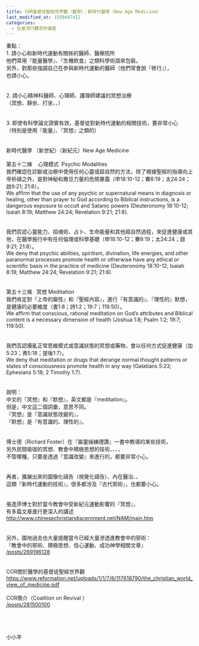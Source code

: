 ```yaml
---
title: COR基督徒聖經世界觀（醫學）：新時代醫學（New Age Medicine）
last_modified_at: 1559447412
categories:
  - 社會流行觀念的偏差
---
```


<div>重點：</div>

<div>1.<span style="white-space:pre"> </span>請小心和新時代運動有關係的醫師、醫療院所</div>

<div>他們常用『能量醫學』、『生機飲食』之類科學術語來包裝。</div>

<div>另外，對那些強調自己在參與新時代運動的醫師（他們常會說『修行』），</div>

<div>也請小心。</div>

<div>&nbsp;</div>

<div>&nbsp;</div>

<div>2.<span style="white-space:pre"> </span>請小心精神科醫師、心理師、護理師建議的冥想治療</div>

<div>（冥想、靜坐、打坐、、）</div>

<div>&nbsp;</div>

<div>&nbsp;</div>

<div>3.<span style="white-space:pre"> </span>即使有科學論文證實有效，基督徒對新時代運動的相關技術，要非常小心</div>

<div>（特別是使用『能量』、『冥想』之類的）</div>

<div>&nbsp;</div>

<div>&nbsp;</div>

<div>新時代醫學 （新世紀）（新紀元）New Age Medicine</div>

<div>&nbsp;</div>

<div>第五十二條&nbsp; &nbsp; 心理模式&nbsp; Psychic Modalities</div>

<div>我們確認在診斷或治療中使用任何心靈或超自然的方法，除了根據聖經的指導向上帝祈禱之外，是對神秘和撒旦力量的危險暴露（申18:10-12；賽8:19；太24:24；啟9:21; 21:8）。&nbsp;</div>

<div>We affirm that the use of any psychic or supernatural means in diagnosis or healing, other than prayer to God according to Biblical instructions, is a dangerous exposure to occult and Satanic powers (Deuteronomy 18:10-12; Isaiah 8:19; Matthew 24:24; Revelation 9:21; 21:8).</div>

<div>&nbsp;</div>

<div>&nbsp;</div>

<div>我們否認心靈能力、招魂術、占卜、生命能量和其他超自然過程，來促進健康或其他，在醫學施行中有任何倫理或科學基礎（申18:10-12；賽8:19；太24:24；啟9:21; 21:8）。</div>

<div>We deny that psychic abilities, spiritism, divination, life energies, and other paranormal processes promote health or otherwise have any ethical or scientific basis in the practice of medicine (Deuteronomy 18:10-12; Isaiah 8:19; Matthew 24:24; Revelation 9:21; 21:8).</div>

<div>&nbsp;</div>

<div>&nbsp;</div>

<div>第五十三條&nbsp; &nbsp;冥想 Meditation</div>

<div>我們肯定對『上帝的屬性』和『聖經內容』，進行『有意識的』、『理性的』默想，是健康的必要維度（書1:8；詩1:2；19:7；119:50）。&nbsp;</div>

<div>We affirm that conscious, rational meditation on God’s attributes and Biblical content is a necessary dimension of health (Joshua 1:8; Psalm 1:2; 19:7; 119:50).</div>

<div>&nbsp;</div>

<div>&nbsp;</div>

<div>我們否認擾亂正常思維模式或意識狀態的冥想或藥物，會以任何方式促進健康（加5:23；弗5:18；提後1:7）。</div>

<div>We deny that meditation or drugs that derange normal thought patterns or states of consciousness promote health in any way (Galatians 5:23; Ephesians 5:18; 2 Timothy 1:7).</div>

<div>&nbsp;</div>

<div>&nbsp;</div>

<div>說明：</div>

<div>中文的『冥想』和『默想』，英文都是『meditation』。</div>

<div>但是，中文這二個詞彙，意思不同。</div>

<div>『冥想』是『意識狀態改變的』，</div>

<div>『默想』是『有意識的、理性的』。</div>

<div>&nbsp;</div>

<div>&nbsp;</div>

<div>傅士德（Richard Foster）在『屬靈操練禮讚』一書中教導的某些技術，</div>

<div>另外民間瑜珈的冥想、教會中積極思想的技術、、、，</div>

<div>不管哪種，只要是透過『意識改變』來進行的，都要非常小心。</div>

<div>&nbsp;</div>

<div>&nbsp;</div>

<div>再者，擴展出來的圖像化禱告（視覺化禱告）、內在醫治、、</div>

<div>這類『新時代運動的技術』，很多都涉及『古代邪術』，也都要小心。</div>

<div>&nbsp;</div>

<div>&nbsp;</div>

<div>張逸萍博士對於當今教會中受新紀元運動影響的『冥想』，</div>

<div>有多篇文章進行更深入的講述</div>

<div><a href="http://www.chinesechristiandiscernment.net/NAM/main.htm" target="_blank">http://www.chinesechristiandiscernment.net/NAM/main.htm</a></div>

<div>&nbsp;</div>

<div>&nbsp;</div>

<div>另外，園地過去也大量提醒當今已經大量滲透進教會中的邪術：</div>

<div>『教會中的邪術、積極思想、信心運動、成功神學相關文章』</div>

<div><a href="/posts/269196128" target="_blank">/posts/269196128</a></div>

<div>&nbsp;</div>

<div>&nbsp;</div>

<div>COR關於醫學的基督徒聖經世界觀</div>

<div><a href="https://www.reformation.net/uploads/1/1/7/6/117618790/the_christian_world_view_of_medicine.pdf" target="_blank">https://www.reformation.net/uploads/1/1/7/6/117618790/the_christian_world_view_of_medicine.pdf</a></div>

<div>&nbsp;</div>

<div>COR簡介（Coalition on Revival ）</div>

<div><a href="/posts/281500100" target="_blank">/posts/281500100</a></div>

<div>&nbsp;</div>

<div>&nbsp;</div>

<div>&nbsp;</div>

<div>&nbsp;</div>

<div>小小羊</div>

